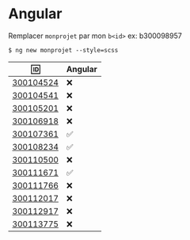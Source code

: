 # Angular 

Remplacer `monprojet` par mon `b<id>` ex: b300098957

```
$ ng new monprojet --style=scss
```

| :id:      |  Angular      |
|-----------|---------------|
| [300104524](b300104524) |  :x: |
| [300104541](b300104541) |  :x:   |
| [300105201](b300105201) |  :x: |
| [300106918](b300106918) |  :x: |
| [300107361](b300107361) |  :white_check_mark: |
| [300108234](b300108234) |  :white_check_mark: |
| [300110500](b300110500) |  :x: |
| [300111671](b300111671) |  :white_check_mark: |
| [300111766](b300111766) |  :x: |
| [300112017](b300112017) |  :x: |
| [300112917](b300112917) | :x: |
| [300113775](b300113775) | :x: |
